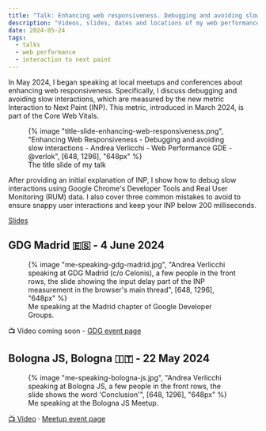 ```yaml
---
title: "Talk: Enhancing web responsiveness. Debugging and avoiding slow interactions"
description: "Videos, slides, dates and locations of my web performance talk I brought at conferences, Google Developer Groups (GDG) and meetups around Europe."
date: 2024-05-24
tags:
  - talks
  - web performance
  - interaction to next paint
---
```


In May 2024, I began speaking at local meetups and conferences about enhancing web responsiveness. Specifically, I discuss debugging and avoiding slow interactions, which are measured by the new metric Interaction to Next Paint (INP). This metric, introduced in March 2024, is part of the Core Web Vitals.

<figure>
	{% image "title-slide-enhancing-web-responsiveness.png", "Enhancing Web Responsiveness - Debugging and avoiding slow interactions - Andrea Verlicchi - Web Performance GDE - @verlok", [648, 1296], "648px" %}
  <figcaption>The title slide of my talk</figcaption>
</figure>
<!-- TODO: Replace title slide with video when available -->

After providing an initial explanation of INP, I show how to debug slow interactions using Google Chrome's Developer Tools and Real User Monitoring (RUM) data. I also cover three common mistakes to avoid to ensure snappy user interactions and keep your INP below 200 milliseconds.

[Slides](./pdf/lets-make-web-more-responsive-bologna-js-2024-05-22.pdf)

## GDG Madrid 🇪🇸 - <time datetime="2024-06-04">4 June 2024</time>

<figure>
	{% image "me-speaking-gdg-madrid.jpg", "Andrea Verlicchi speaking at GDG Madrid (c/o Celonis), a few people in the front rows, the slide showing the input delay part of the INP measurement in the browser's main thread", [648, 1296], "648px" %}
  <figcaption>Me speaking at the Madrid chapter of Google Developer Groups.</figcaption>
</figure>

📺 Video coming soon - [GDG event page](https://gdg.community.dev/events/details/google-gdg-madrid-presents-hagamos-que-la-web-sea-mas-responsive-en-2024/)

## Bologna JS, Bologna 🇮🇹 - <time datetime="2024-05-22">22 May 2024</time>

<figure>
	{% image "me-speaking-bologna-js.jpg", "Andrea Verlicchi speaking at Bologna JS, a few people in the front rows, the slide shows the word 'Conclusion'", [648, 1296], "648px" %}
  <figcaption>Me speaking at the Bologna JS Meetup.</figcaption>
</figure>

[📺 Video](https://youtube.com/live/ibZ1y3LxKKg?feature=share) &middot; [Meetup event page](https://www.meetup.com/bologna-js-meetup/events/300919249/)